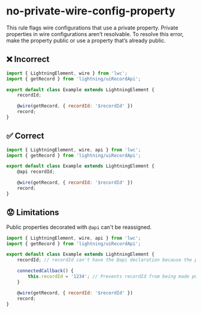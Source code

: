# no-private-wire-config-property

This rule flags wire configurations that use a private property. Private properties in wire configurations aren’t resolvable. To resolve this error, make the property public or use a property that’s already public. 

## ❌ Incorrect

```javascript
import { LightningElement, wire } from 'lwc';
import { getRecord } from 'lightning/uiRecordApi';

export default class Example extends LightningElement {
    recordId;

    @wire(getRecord, { recordId: '$recordId' })
    record;
}
```

## ✅ Correct

```javascript
import { LightningElement, wire, api } from 'lwc';
import { getRecord } from 'lightning/uiRecordApi';

export default class Example extends LightningElement {
    @api recordId;

    @wire(getRecord, { recordId: '$recordId' })
    record;
}
```

## 😟 Limitations

Public properties decorated with `@api` can't be reassigned.

```javascript
import { LightningElement, wire, api } from 'lwc';
import { getRecord } from 'lightning/uiRecordApi';

export default class Example extends LightningElement {
    recordId; // recordId can't have the @api declaration because the property is mutated below

    connectedCallback() {
        this.recordId = '1234'; // Prevents recordId from being made public
    }

    @wire(getRecord, { recordId: '$recordId' })
    record;
}
```
